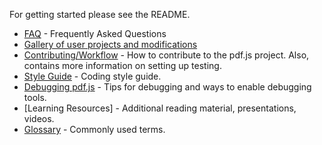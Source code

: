 For getting started please see the README.

+ [FAQ](wiki/Frequently-Asked-Questions) - Frequently Asked Questions
+ [Gallery of user projects and modifications](wiki/Gallery-of-user-projects-and-modifications)
+ [Contributing/Workflow](wiki/Contributing) - How to contribute to the pdf.js project. Also, contains more information on setting up testing.
+ [Style Guide](wiki/Style-Guide) - Coding style guide.
+ [Debugging pdf.js](wiki/Debugging-pdf.js) - Tips for debugging and ways to enable debugging tools.
+ [Learning Resources] - Additional reading material, presentations, videos.
+ [Glossary](wiki/Glossary) - Commonly used terms.
